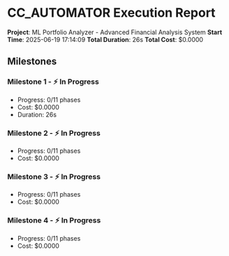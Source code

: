 # CC_AUTOMATOR Execution Report

**Project**: ML Portfolio Analyzer - Advanced Financial Analysis System
**Start Time**: 2025-06-19 17:14:09
**Total Duration**: 26s
**Total Cost**: $0.0000

## Milestones

### Milestone 1 - ⚡ In Progress
- Progress: 0/11 phases
- Cost: $0.0000
- Duration: 26s

### Milestone 2 - ⚡ In Progress
- Progress: 0/11 phases
- Cost: $0.0000

### Milestone 3 - ⚡ In Progress
- Progress: 0/11 phases
- Cost: $0.0000

### Milestone 4 - ⚡ In Progress
- Progress: 0/11 phases
- Cost: $0.0000